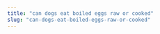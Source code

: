```yaml
---
title: "can dogs eat boiled eggs raw or cooked"
slug: "can-dogs-eat-boiled-eggs-raw-or-cooked"
---
```


